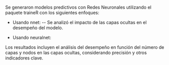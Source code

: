 Se generaron modelos predictivos con Redes Neuronales utilizando el paquete traineR con los siguientes enfoques:

- Usando nnet:
-- Se analizó el impacto de las capas ocultas en el desempeño del modelo.

- Usando neuralnet:

Los resultados incluyen el análisis del desempeño en función del número de capas y nodos en las capas ocultas, considerando precisión y otros indicadores clave.
